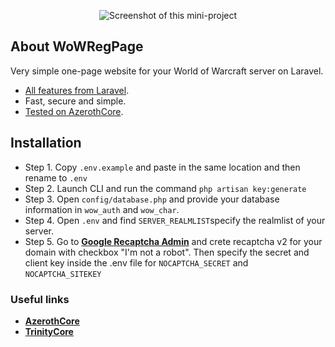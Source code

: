 <p align="center"><img src="https://i.imgur.com/SffC7kf.png" alt="Screenshot of this mini-project"></p>

## About WoWRegPage

Very simple one-page website for your World of Warcraft server on Laravel.

- [All features from Laravel](https://github.com/laravel/laravel).
- Fast, secure and simple.
- [Tested on AzerothCore](https://github.com/azerothcore/azerothcore-wotlk).


## Installation

- Step 1. Copy `.env.example` and paste in the same location and then rename to `.env` 
- Step 2. Launch CLI and run the command `php artisan key:generate`
- Step 3. Open `config/database.php` and provide your database information in `wow_auth` and `wow_char`. 
- Step 4. Open `.env` and find `SERVER_REALMLIST`specify the realmlist of your server.
- Step 5. Go to **[Google Recaptcha Admin](https://www.google.com/recaptcha/admin/create)** and crete recaptcha v2 for your domain with checkbox "I'm not a robot". Then specify the secret and client key inside the .env file for `NOCAPTCHA_SECRET` and `NOCAPTCHA_SITEKEY`

### Useful links

- **[AzerothCore](https://github.com/azerothcore/azerothcore-wotlk)**
- **[TrinityCore](https://github.com/TrinityCore/TrinityCore)**
